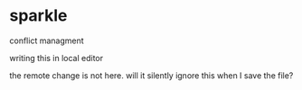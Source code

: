 sparkle
=======

conflict managment

writing this in local editor

the remote change is not here. will it silently ignore this when I save the file?
